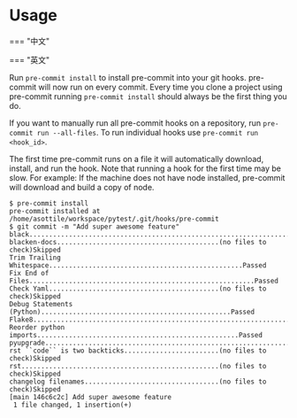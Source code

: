 # Usage

=== "中文"

=== "英文"

Run `pre-commit install` to install pre-commit into your git hooks. pre-commit
will now run on every commit. Every time you clone a project using pre-commit
running `pre-commit install` should always be the first thing you do.

If you want to manually run all pre-commit hooks on a repository, run
`pre-commit run --all-files`. To run individual hooks use
`pre-commit run <hook_id>`.

The first time pre-commit runs on a file it will automatically download,
install, and run the hook. Note that running a hook for the first time may be
slow. For example: If the machine does not have node installed, pre-commit
will download and build a copy of node.

```pre-commit
$ pre-commit install
pre-commit installed at /home/asottile/workspace/pytest/.git/hooks/pre-commit
$ git commit -m "Add super awesome feature"
black....................................................................Passed
blacken-docs.........................................(no files to check)Skipped
Trim Trailing Whitespace.................................................Passed
Fix End of Files.........................................................Passed
Check Yaml...........................................(no files to check)Skipped
Debug Statements (Python)................................................Passed
Flake8...................................................................Passed
Reorder python imports...................................................Passed
pyupgrade................................................................Passed
rst ``code`` is two backticks........................(no files to check)Skipped
rst..................................................(no files to check)Skipped
changelog filenames..................................(no files to check)Skipped
[main 146c6c2c] Add super awesome feature
 1 file changed, 1 insertion(+)
```
